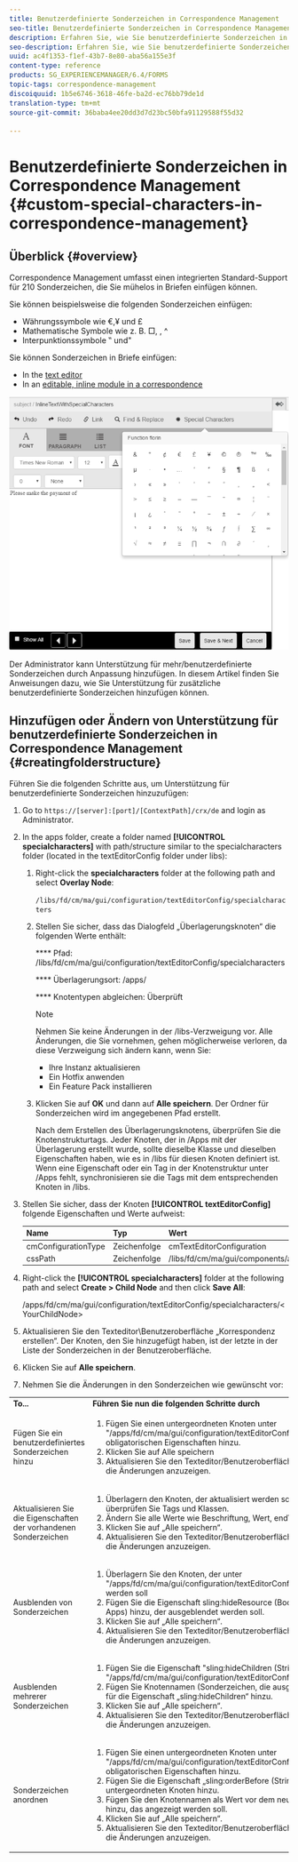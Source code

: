 ```yaml
---
title: Benutzerdefinierte Sonderzeichen in Correspondence Management
seo-title: Benutzerdefinierte Sonderzeichen in Correspondence Management
description: Erfahren Sie, wie Sie benutzerdefinierte Sonderzeichen in Correspondence Management hinzufügen.
seo-description: Erfahren Sie, wie Sie benutzerdefinierte Sonderzeichen in Correspondence Management hinzufügen.
uuid: ac4f1353-f1ef-43b7-8e80-aba56a155e3f
content-type: reference
products: SG_EXPERIENCEMANAGER/6.4/FORMS
topic-tags: correspondence-management
discoiquuid: 1b5e6746-3618-46fe-ba2d-ec76bb79de1d
translation-type: tm+mt
source-git-commit: 36baba4ee20dd3d7d23bc50bfa91129588f55d32

---
```



# Benutzerdefinierte Sonderzeichen in Correspondence Management {#custom-special-characters-in-correspondence-management}

## Überblick {#overview}

Correspondence Management umfasst einen integrierten Standard-Support für 210 Sonderzeichen, die Sie mühelos in Briefen einfügen können.

Sie können beispielsweise die folgenden Sonderzeichen einfügen:

* Währungssymbole wie €,¥ und £
* Mathematische Symbole wie z. B. □, , ^
* Interpunktionssymbole ‟ und&quot;

Sie können Sonderzeichen in Briefe einfügen:

* In the [text editor](/help/forms/using/document-fragments.md#createtext)
* In an [editable, inline module in a correspondence](/help/forms/using/create-correspondence.md#managecontent)

![specialcharaktersinlinemodul](assets/specialcharactersinlinemodule.png)

Der Administrator kann Unterstützung für mehr/benutzerdefinierte Sonderzeichen durch Anpassung hinzufügen. In diesem Artikel finden Sie Anweisungen dazu, wie Sie Unterstützung für zusätzliche benutzerdefinierte Sonderzeichen hinzufügen können.

## Hinzufügen oder Ändern von Unterstützung für benutzerdefinierte Sonderzeichen in Correspondence Management {#creatingfolderstructure}

Führen Sie die folgenden Schritte aus, um Unterstützung für benutzerdefinierte Sonderzeichen hinzuzufügen:

1. Go to `https://[server]:[port]/[ContextPath]/crx/de` and login as Administrator.
1. In the apps folder, create a folder named **[!UICONTROL specialcharacters]** with path/structure similar to the specialcharacters folder (located in the textEditorConfig folder under libs):

   1. Right-click the **specialcharacters** folder at the following path and select **Overlay Node**:

      `/libs/fd/cm/ma/gui/configuration/textEditorConfig/specialcharacters`

   1. Stellen Sie sicher, dass das Dialogfeld „Überlagerungsknoten“ die folgenden Werte enthält:

      **** Pfad: /libs/fd/cm/ma/gui/configuration/textEditorConfig/specialcharacters

      **** Überlagerungsort: /apps/

      **** Knotentypen abgleichen: Überprüft

      >[!NOTE]
      >
      >Nehmen Sie keine Änderungen in der /libs-Verzweigung vor. Alle Änderungen, die Sie vornehmen, gehen möglicherweise verloren, da diese Verzweigung sich ändern kann, wenn Sie:
      >
      >* Ihre Instanz aktualisieren
      >* Ein Hotfix anwenden
      >* Ein Feature Pack installieren


   1. Klicken Sie auf **OK** und dann auf **Alle speichern**. Der Ordner für Sonderzeichen wird im angegebenen Pfad erstellt.

      Nach dem Erstellen des Überlagerungsknotens, überprüfen Sie die Knotenstrukturtags. Jeder Knoten, der in /Apps mit der Überlagerung erstellt wurde, sollte dieselbe Klasse und dieselben Eigenschaften haben, wie es in /libs für diesen Knoten definiert ist. Wenn eine Eigenschaft oder ein Tag in der Knotenstruktur unter /Apps fehlt, synchronisieren sie die Tags mit dem entsprechenden Knoten in /libs.

1. Stellen Sie sicher, dass der Knoten **[!UICONTROL textEditorConfig]** folgende Eigenschaften und Werte aufweist:

   | Name | Typ | Wert |
   |---|---|---|
   | cmConfigurationType | Zeichenfolge | cmTextEditorConfiguration |
   | cssPath | Zeichenfolge | /libs/fd/cm/ma/gui/components/admin/createasset/textcontrol/clientlibs/textcontrol |

1. Right-click the **[!UICONTROL specialcharacters]** folder at the following path and select **Create > Child Node** and then click **Save All**:

   /apps/fd/cm/ma/gui/configuration/textEditorConfig/specialcharacters/&lt;YourChildNode>

1. Aktualisieren Sie den Texteditor\Benutzeroberfläche „Korrespondenz erstellen“. Der Knoten, den Sie hinzugefügt haben, ist der letzte in der Liste der Sonderzeichen in der Benutzeroberfläche.
1. Klicken Sie auf **Alle speichern**.
1. Nehmen Sie die Änderungen in den Sonderzeichen wie gewünscht vor:

<table> 
 <tbody> 
  <tr> 
   <td><strong>To...</strong></td> 
   <td><strong>Führen Sie nun die folgenden Schritte durch</strong></td> 
  </tr> 
  <tr> 
   <td>Fügen Sie ein benutzerdefiniertes Sonderzeichen hinzu</td> 
   <td> 
    <ol> 
     <li>Fügen Sie einen untergeordneten Knoten unter "/apps/fd/cm/ma/gui/configuration/textEditorConfig/specialcharacters"mit obligatorischen Eigenschaften hinzu.</li> 
     <li>Klicken Sie auf Alle speichern</li> 
     <li>Aktualisieren Sie den Texteditor/Benutzeroberfläche „Korrespondenz erstellen“, um die Änderungen anzuzeigen.</li> 
    </ol> </td> 
  </tr> 
  <tr> 
   <td>Aktualisieren Sie die Eigenschaften der vorhandenen Sonderzeichen</td> 
   <td> 
    <ol> 
     <li>Überlagern den Knoten, der aktualisiert werden soll, wie oben erläutert und überprüfen Sie Tags und Klassen.</li> 
     <li>Ändern Sie alle Werte wie Beschriftung, Wert, endValue und multipleCaption. </li> 
     <li>Klicken Sie auf „Alle speichern“. </li> 
     <li>Aktualisieren Sie den Texteditor/Benutzeroberfläche „Korrespondenz erstellen“, um die Änderungen anzuzeigen.</li> 
    </ol> </td> 
  </tr> 
  <tr> 
   <td>Ausblenden von Sonderzeichen</td> 
   <td> 
    <ol> 
     <li>Überlagern Sie den Knoten, der unter "/apps/fd/cm/ma/gui/configuration/textEditorConfig/specialcharacters"ausgeblendet werden soll</li> 
     <li>Fügen Sie die Eigenschaft sling:hideResource (Boolescher Wert) zum Knoten (unter Apps) hinzu, der ausgeblendet werden soll. </li> 
     <li>Klicken Sie auf „Alle speichern“. </li> 
     <li>Aktualisieren Sie den Texteditor/Benutzeroberfläche „Korrespondenz erstellen“, um die Änderungen anzuzeigen.<br /> </li> 
    </ol> </td> 
  </tr> 
  <tr> 
   <td>Ausblenden mehrerer Sonderzeichen</td> 
   <td> 
    <ol> 
     <li>Fügen Sie die Eigenschaft "sling:hideChildren (String oder String[])"zu "/apps/fd/cm/ma/gui/configuration/textEditorConfig/specialcharacters"hinzu. </li> 
     <li>Fügen Sie Knotennamen (Sonderzeichen, die ausgeblendet werden sollen) als Werte für die Eigenschaft „sling:hideChildren“ hinzu. </li> 
     <li>Klicken Sie auf „Alle speichern“. </li> 
     <li>Aktualisieren Sie den Texteditor/Benutzeroberfläche „Korrespondenz erstellen“, um die Änderungen anzuzeigen.<br />  </li> 
    </ol> </td> 
  </tr> 
  <tr> 
   <td>Sonderzeichen anordnen</td> 
   <td> 
    <ol> 
     <li>Fügen Sie einen untergeordneten Knoten unter "/apps/fd/cm/ma/gui/configuration/textEditorConfig/specialcharacters"mit obligatorischen Eigenschaften hinzu. </li> 
     <li>Fügen Sie die Eigenschaft „sling:orderBefore (String)“ zum neu erstellten untergeordneten Knoten hinzu. </li> 
     <li>Fügen Sie den Knotennamen als Wert vor dem neu hinzugefügten Sonderzeichen hinzu, das angezeigt werden soll. </li> 
     <li>Klicken Sie auf „Alle speichern“. </li> 
     <li>Aktualisieren Sie den Texteditor/Benutzeroberfläche „Korrespondenz erstellen“, um die Änderungen anzuzeigen.<br /> </li> 
    </ol> </td> 
  </tr> 
 </tbody> 
</table>

